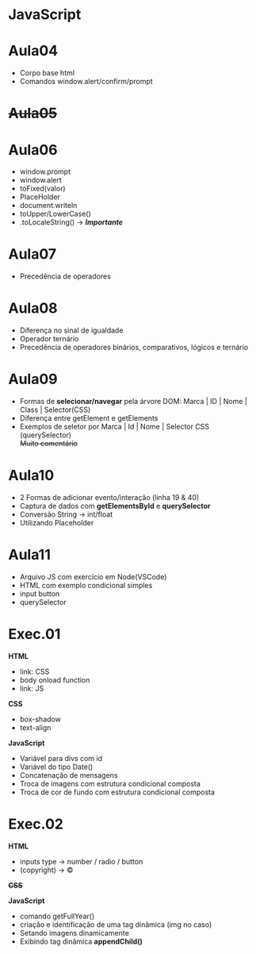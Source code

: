 # JavaScript 
# Aula04
- Corpo base html
- Comandos window.alert/confirm/prompt 

# ~~Aula05~~

# Aula06
- window.prompt
- window.alert
- toFixed(valor)
- PlaceHolder
- document.writeln
- toUpper/LowerCase()
- .toLocaleString() -> *<strong> Importante </strong>*

# Aula07
- Precedência de operadores

# Aula08
- Diferença no sinal de igualdade
- Operador ternário
- Precedência de operadores binários, comparativos, lógicos e ternário

# Aula09
- Formas de <strong>selecionar/navegar</strong> pela árvore DOM: Marca | ID | Nome | Class | Selector(CSS)
- Diferença entre getElement e getElements
- Exemplos de seletor por Marca | Id | Nome | Selector CSS (querySelector)
~~<br>Muito comentário~~

# Aula10
- 2 Formas de adicionar evento/interação (linha 19 & 40)
- Captura de dados com <strong> getElementsById</strong> e <strong>querySelector</strong> 
- Conversão String -> int/float
- Utilizando Placeholder

# Aula11
- Arquivo JS com exercício em Node(VSCode)
- HTML com exemplo condicional simples
- input button
- querySelector

# Exec.01
<strong>HTML</strong> 
- link: CSS
- body onload function
- link: JS 

<strong>CSS</strong>
- box-shadow
- text-align

<strong>JavaScript</strong>
- Variável para divs com id
- Variável do tipo Date()
- Concatenação de mensagens
- Troca de imagens com estrutura condicional composta
- Troca de cor de fundo  com estrutura condicional composta

# Exec.02
<strong>HTML</strong>
- inputs type -> number / radio / button
- (copyright) -> &copy;

<strong> ~~CSS~~ </strong>

<strong> JavaScript </strong>
- comando getFullYear()
- criação e identificação de uma tag dinâmica (img no caso)
- Setando imagens dinamicamente
- Exibindo tag dinâmica <strong>appendChild()</strong>
